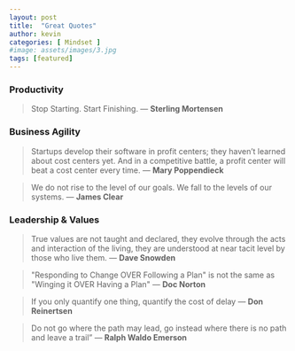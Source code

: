 ```yaml
---
layout: post
title:  "Great Quotes"
author: kevin
categories: [ Mindset ]
#image: assets/images/3.jpg
tags: [featured]
---
```




### Productivity

> Stop Starting. Start Finishing. — **Sterling Mortensen**

### Business Agility
> Startups develop their software in profit centers; they haven’t learned about cost centers yet. And in a competitive battle, a profit center will beat a cost center every time. — **Mary Poppendieck**

> We do not rise to the level of our goals. We fall to the levels of our systems. — **James Clear**

### Leadership & Values
> True values are not taught and declared, they evolve through the acts and interaction of the living, they are understood at near tacit level by those who live them. — **Dave Snowden**

> "Responding to Change OVER Following a Plan" is not the same as "Winging it OVER Having a Plan" — **Doc Norton**

> If you only quantify one thing, quantify the cost of delay — **Don Reinertsen**

> Do not go where the path may lead, go instead where there is no path and leave a trail” — **Ralph Waldo Emerson**
